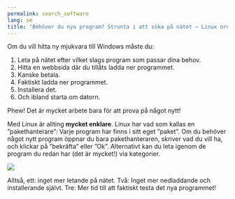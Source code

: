 ```yaml
---
permalink: search_software
lang: se
title: "Behöver du nya program? Strunta i att söka på nätet – Linux ordnar det åt dig."
---
```


Om du vill hitta ny mjukvara till Windows måste du:

<ol>
<li>Leta på nätet efter vilket slags program som passar dina behov.</li>
<li>Hitta en webbsida där du tillåts ladda ner programmet.</li>
<li>Kanske betala.</li>
<li>Faktiskt ladda ner programmet.</li>
<li>Installera det.</li>
<li>Och ibland starta om datorn.</li>
</ol>

Phew! Det är mycket arbete bara för att prova på något nytt!

Med Linux är allting <b>mycket enklare</b>. Linux har vad som kallas en ”pakethanterare”: Varje program har finns i sitt eget ”paket”. Om du behöver något nytt program öppnar du bara pakethanteraren, skriver vad du vill ha, och klickar på ”bekräfta” eller ”Ok”. Alternativt kan du leta igenom de program du redan har (det är mycket!) via kategorier.

<img src="Images/synaptic.png" />

Alltså, ett: inget mer letande på nätet. Två: Inget mer nedladdande och installerande självt. Tre: Mer tid till att faktiskt testa det nya programmet!




